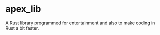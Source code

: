 # apex_lib
A Rust library programmed for entertainment and also to make coding in Rust a bit faster.
